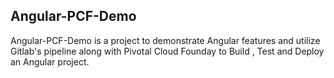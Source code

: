**Angular-PCF-Demo**
--------------------------------------------------------------------------------

Angular-PCF-Demo is a project to demonstrate Angular features and utilize Gitlab's pipeline along with Pivotal Cloud Founday  to Build , Test and Deploy an
Angular project.



